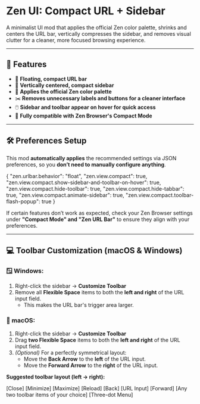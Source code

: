 # Zen UI: Compact URL + Sidebar

A minimalist UI mod that applies the official Zen color palette, shrinks and centers the URL bar, vertically compresses the sidebar, and removes visual clutter for a cleaner, more focused browsing experience.

---

## 🌟 Features

- 🔳 **Floating, compact URL bar**
- 🧱 **Vertically centered, compact sidebar**
- 🎨 **Applies the official Zen color palette**
- ✂️ **Removes unnecessary labels and buttons for a cleaner interface**
- 🖱️ **Sidebar and toolbar appear on hover for quick access**
- 🚀 **Fully compatible with Zen Browser's Compact Mode**

---

## 🛠 Preferences Setup

This mod **automatically applies** the recommended settings via JSON preferences, so you **don’t need to manually configure anything**.


{
  "zen.urlbar.behavior": "float",
  "zen.view.compact": true,
  "zen.view.compact.show-sidebar-and-toolbar-on-hover": true,
  "zen.view.compact.hide-toolbar": true,
  "zen.view.compact.hide-tabbar": true,
  "zen.view.compact.animate-sidebar": true,
  "zen.view.compact.toolbar-flash-popup": true
}


If certain features don’t work as expected, check your Zen Browser settings under **"Compact Mode" and "Zen URL Bar"** to ensure they align with your preferences.

---

## 💻 Toolbar Customization (macOS & Windows)

### 🪟 Windows:
1. Right-click the sidebar → **Customize Toolbar**
2. Remove all **Flexible Space** items to both the **left and right** of the URL input field.
   - This makes the URL bar's trigger area larger.

### 🍎 macOS:
1. Right-click the sidebar → **Customize Toolbar**
2. Drag **two Flexible Space** items to both the **left and right** of the URL input field.
3. _(Optional)_ For a perfectly symmetrical layout:
   - Move the **Back Arrow** to the **left** of the URL input.
   - Move the **Forward Arrow** to the **right** of the URL input.

**Suggested toolbar layout (left → right):**

[Close] [Minimize] [Maximize] [Reload] [Back] 
[URL Input] 
[Forward] [Any two toolbar items of your choice] [Three-dot Menu]
